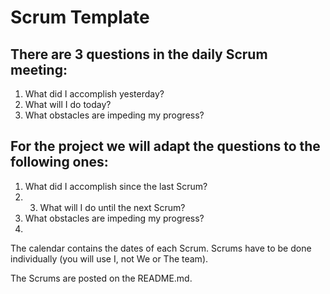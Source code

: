 # Scrum Template

## There are 3 questions in the daily Scrum meeting:

1.	What did I accomplish yesterday?
2.	What will I do today?
3.	What obstacles are impeding my progress?

## For the project we will adapt the questions to the following ones: 

1.	What did I accomplish since the last Scrum?
2.	3.	What will I do until the next Scrum?
4.	What obstacles are impeding my progress?
5.	
The calendar contains the dates of each Scrum.  Scrums have to be done individually (you will use I, not We or The team). 

The Scrums are posted on the README.md.

